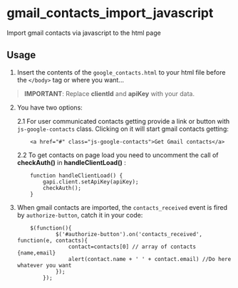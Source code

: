gmail_contacts_import_javascript
================================

Import gmail contacts via javascript to the html page

Usage
-----

1. Insert the contents of the ``google_contacts.html`` to your html file before the ``</body>`` tag or where you want...

> **IMPORTANT**: Replace **clientId** and **apiKey** with your data.

2. You have two options:

    2.1 For user communicated contacts getting provide a link or button with ``js-google-contacts`` class. Clicking on it will start gmail contacts getting:
    
    
    ```  
        <a href="#" class="js-google-contacts">Get Gmail contacts</a>
    ```
    
    2.2 To get contacts on page load you need to uncomment the call of **checkAuth()** in **handleClientLoad()** :
    
    ```
        function handleClientLoad() {
            gapi.client.setApiKey(apiKey);
            checkAuth();
        }
    ```
    
3. When gmail contacts are imported, the ``contacts_received`` event is fired by ``authorize-button``, catch it in your code:

    ```
        $(function(){
                $('#authorize-button').on('contacts_received', function(e, contacts){
                    contact=contacts[0] // array of contacts {name,email}
                    alert(contact.name + ' ' + contact.email) //Do here whatever you want
                });
            });
    ```
    
